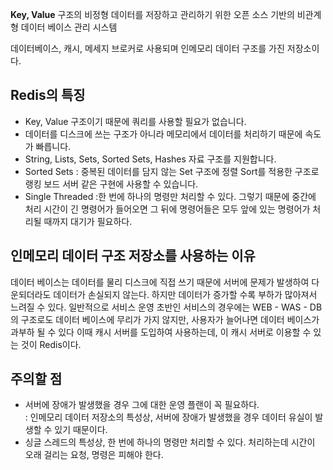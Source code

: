 **Key, Value** 구조의 비정형 데이터를 저장하고 관리하기 위한 오픈 소스 기반의 비관계형 데이터 베이스 관리 시스템

데이터베이스, 캐시, 메세지 브로커로 사용되며 인메모리 데이터 구조를 가진 저장소이다.
## Redis의 특징
- Key, Value 구조이기 때문에 쿼리를 사용할 필요가 없습니다.
- 데이터를 디스크에 쓰는 구조가 아니라 메모리에서 데이터를 처리하기 때문에 속도가 빠릅니다.
- String, Lists, Sets, Sorted Sets, Hashes 자료 구조를 지원합니다.
- Sorted Sets : 중복된 데이터를 담지 않는 Set 구조에 정렬 Sort를 적용한 구조로 랭킹 보드 서버 같은 구현에 사용할 수 있습니다.
- Single Threaded :한 번에 하나의 명령만 처리할 수 있다. 그렇기 때문에 중간에 처리 시간이 긴 명령어가 들어오면 그 뒤에 명령어들은 모두 앞에 있는 명령어가 처리될 때까지 대기가 필요하다.

## 인메모리 데이터 구조 저장소를 사용하는 이유
데이터 베이스는 데이터를 물리 디스크에 직접 쓰기 때문에 서버에 문제가 발생하여 다운되더라도 데이터가 손실되지 않는다.
하지만 데이터가 증가할 수록 부하가 많아져서 느려질 수 있다.
일반적으로 서비스 운영 초반인 서비스의 경우에는 WEB - WAS - DB의 구조로도 데이터 베이스에 무리가 가지 않지만, 사용자가 늘어나면 데이터 베이스가 과부하 될 수 있다 이때 캐시 서버를 도입하여 사용하는데, 이 캐시 서버로 이용할 수 있는 것이 Redis이다.

## 주의할 점
- 서버에 장애가 발생했을 경우 그에 대한 운영 플랜이 꼭 필요하다.  
    : 인메모리 데이터 저장소의 특성상, 서버에 장애가 발생했을 경우 데이터 유실이 발생할 수 있기 때문이다.
- 싱글 스레드의 특성상, 한 번에 하나의 명령만 처리할 수 있다. 처리하는데 시간이 오래 걸리는 요청, 명령은 피해야 한다.